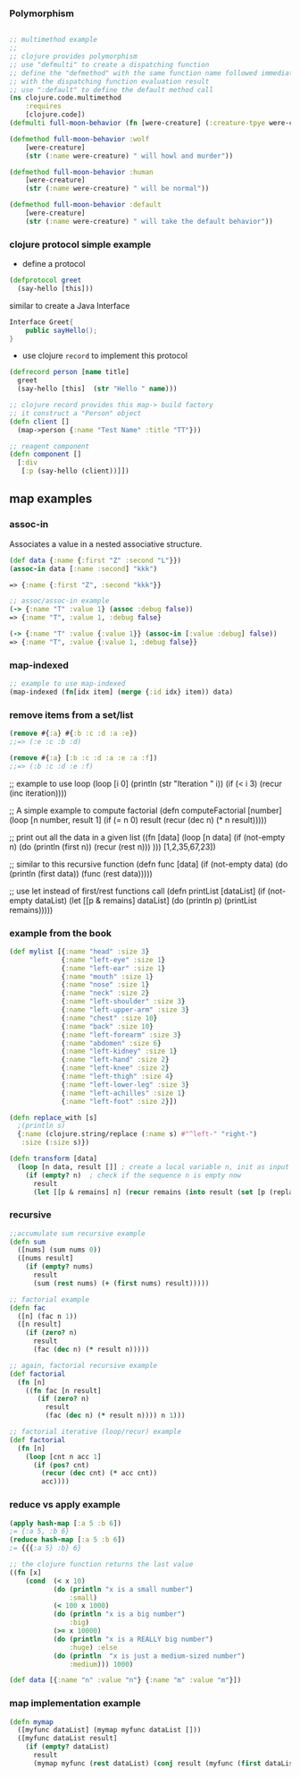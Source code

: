 ### Polymorphism
```clj

;; multimethod example 
;; 
;; clojure provides polymorphism
;; use "defmulti" to create a dispatching function
;; define the "defmethod" with the same function name followed immediately
;; with the dispatching function evaluation result
;; use ":default" to define the default method call
(ns clojure.code.multimethod
    :requires 
    [clojure.code])
(defmulti full-moon-behavior (fn [were-creature] (:creature-tpye were-creature)))

(defmethod full-moon-behavior :wolf
    [were-creature]
    (str (:name were-creature) " will howl and murder"))

(defmethod full-moon-behavior :human
    [were-creature]
    (str (:name were-creature) " will be normal"))

(defmethod full-moon-behavior :default
    [were-creature]
    (str (:name were-creature) " will take the default behavior"))

```

### clojure protocol simple example

- define a protocol
```cljs
(defprotocol greet
  (say-hello [this]))
```
similar to create a Java Interface 
```java
Interface Greet{
    public sayHello();
}
```
- use clojure `record` to implement this protocol
```cljs
(defrecord person [name title]
  greet
  (say-hello [this]  (str "Hello " name)))

;; clojure record provides this map-> build factory
;; it construct a "Person" object
(defn client []
  (map->person {:name "Test Name" :title "TT"}))

;; reagent component
(defn component []
  [:div
   [:p (say-hello (client))]])
```

## map examples
### assoc-in
Associates a value in a nested associative structure.
```clj
(def data {:name {:first "Z" :second "L"}})
(assoc-in data [:name :second] "kkk")

=> {:name {:first "Z", :second "kkk"}}

;; assoc/assoc-in example
(-> {:name "T" :value 1} (assoc :debug false))
=> {:name "T", :value 1, :debug false}

(-> {:name "T" :value {:value 1}} (assoc-in [:value :debug] false))
=> {:name "T", :value {:value 1, :debug false}}
```
### map-indexed
```clj
;; example to use map-indexed
(map-indexed (fn[idx item] (merge {:id idx} item)) data)
```
### remove items from a set/list
```clj
(remove #{:a} #{:b :c :d :a :e})
;;=> (:e :c :b :d)

(remove #{:a} [:b :c :d :a :e :a :f])
;;=> (:b :c :d :e :f)
```

;; example to use loop
(loop [i 0]
  (println (str "Iteration " i))
  (if (< i 3)
    (recur (inc iteration))))

;; A simple example to compute factorial
(defn computeFactorial
  [number]
  (loop [n number, result 1]
    (if (= n 0) 
      result
      (recur (dec n) (* n result)))))

;; print out all the data in a given list
((fn [data]
   (loop [n data]
     (if (not-empty n)
       (do
         (println (first n))
         (recur (rest n)))
       ))) [1,2,35,67,23])

;; similar to this recursive function
(defn func [data]
  (if (not-empty data)
    (do
      (println (first data))
      (func (rest data)))))

;; use let instead of first/rest functions call
(defn printList [dataList]
  (if (not-empty dataList)
      (let [[p & remains] dataList]
        (do
          (println p)
          (printList remains)))))


### example from the book
```clj
(def mylist [{:name "head" :size 3}
             {:name "left-eye" :size 1}
             {:name "left-ear" :size 1}
             {:name "mouth" :size 1}
             {:name "nose" :size 1}
             {:name "neck" :size 2}
             {:name "left-shoulder" :size 3}
             {:name "left-upper-arm" :size 3}
             {:name "chest" :size 10}
             {:name "back" :size 10}
             {:name "left-forearm" :size 3}
             {:name "abdomen" :size 6}
             {:name "left-kidney" :size 1}
             {:name "left-hand" :size 2}
             {:name "left-knee" :size 2}
             {:name "left-thigh" :size 4}
             {:name "left-lower-leg" :size 3}
             {:name "left-achilles" :size 1}
             {:name "left-foot" :size 2}])

(defn replace_with [s]
  ;(println s)
  {:name (clojure.string/replace (:name s) #"^left-" "right-")
   :size (:size s)})

(defn transform [data]
  (loop [n data, result []] ; create a local variable n, init as input data
    (if (empty? n)  ; check if the sequence n is empty now
      result
      (let [[p & remains] n] (recur remains (into result (set [p (replace_with p)])))))))
```


### recursive
```clj
;;accumulate sum recursive example
(defn sum
  ([nums] (sum nums 0))
  ([nums result]
    (if (empty? nums)
      result
      (sum (rest nums) (+ (first nums) result)))))

;; factorial example
(defn fac
  ([n] (fac n 1))
  ([n result]
    (if (zero? n)
      result
      (fac (dec n) (* result n)))))

;; again, factorial recursive example
(def factorial
  (fn [n]
    ((fn fac [n result]
       (if (zero? n)
         result
         (fac (dec n) (* result n)))) n 1)))

;; factorial iterative (loop/recur) example
(def factorial
  (fn [n]
    (loop [cnt n acc 1]
      (if (pos? cnt)
        (recur (dec cnt) (* acc cnt))
        acc))))
```
### reduce vs apply example
```clj
(apply hash-map [:a 5 :b 6])
;= {:a 5, :b 6}
(reduce hash-map [:a 5 :b 6])
;= {{{:a 5} :b} 6}

;; the clojure function returns the last value
((fn [x] 
    (cond  (< x 10)
           (do (println "x is a small number")
               :small)
           (< 100 x 1000)
           (do (println "x is a big number")
               :big)
           (>= x 10000)
           (do (println "x is a REALLY big number")
               :huge) :else
           (do (println  "x is just a medium-sized number")
               :medium))) 1000)

(def data [{:name "n" :value "n"} {:name "m" :value "m"}])

```



### map implementation example
```clj
(defn mymap
  ([myfunc dataList] (mymap myfunc dataList []))
  ([myfunc dataList result]
    (if (empty? dataList)
      result
      (mymap myfunc (rest dataList) (conj result (myfunc (first dataList)))))))
```
